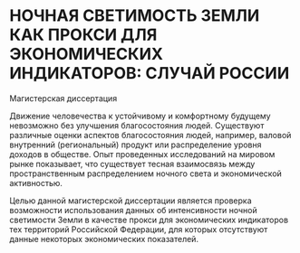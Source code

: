 # НОЧНАЯ СВЕТИМОСТЬ ЗЕМЛИ КАК ПРОКСИ ДЛЯ ЭКОНОМИЧЕСКИХ ИНДИКАТОРОВ: СЛУЧАЙ РОССИИ

Магистерская диссертация

Движение человечества к устойчивому и комфортному будущему невозможно без улучшения благосостояния людей. Существуют различные оценки аспектов благосостояния людей, например, валовой внутренний (региональный) продукт или распределение уровня доходов в обществе. Опыт проведенных исследований на мировом рынке показывает, что существует тесная взаимосвязь между пространственным распределением ночного света и экономической активностью.

Целью данной магистерской диссертации является проверка возможности использования данных об интенсивности ночной светимости Земли в качестве прокси для экономических индикаторов тех территорий Российской Федерации, для которых отсутствуют данные некоторых экономических показателей.
